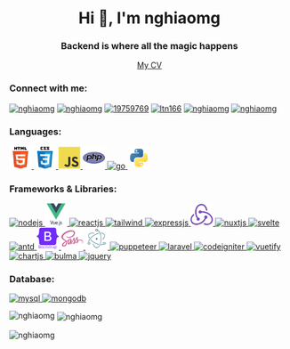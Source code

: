 <h1 align="center">Hi 👋, I'm nghiaomg</h1>
<h3 align="center">Backend is where all the magic happens</h3>
<p align="center">
  <a href="https://nghiaomg.vercel.app/" target="_blank">My CV</a>
</p>


<h3 align="left">Connect with me:</h3>
<p align="left">
<a href="https://codepen.io/nghiaomg" target="blank"><img align="center" src="https://raw.githubusercontent.com/rahuldkjain/github-profile-readme-generator/master/src/images/icons/Social/codepen.svg" alt="nghiaomg" height="30" width="40" /></a>
<a href="https://twitter.com/nghiaomg" target="blank"><img align="center" src="https://raw.githubusercontent.com/rahuldkjain/github-profile-readme-generator/master/src/images/icons/Social/twitter.svg" alt="nghiaomg" height="30" width="40" /></a>
<a href="https://stackoverflow.com/users/19759769" target="blank"><img align="center" src="https://raw.githubusercontent.com/rahuldkjain/github-profile-readme-generator/master/src/images/icons/Social/stack-overflow.svg" alt="19759769" height="30" width="40" /></a>
<a href="https://fb.com/ltn166" target="blank"><img align="center" src="https://raw.githubusercontent.com/rahuldkjain/github-profile-readme-generator/master/src/images/icons/Social/facebook.svg" alt="ltn166" height="30" width="40" /></a>
<a href="https://instagram.com/nghiaomg" target="blank"><img align="center" src="https://raw.githubusercontent.com/rahuldkjain/github-profile-readme-generator/master/src/images/icons/Social/instagram.svg" alt="nghiaomg" height="30" width="40" /></a>
<a href="https://www.youtube.com/c/nghiaomg" target="blank"><img align="center" src="https://raw.githubusercontent.com/rahuldkjain/github-profile-readme-generator/master/src/images/icons/Social/youtube.svg" alt="nghiaomg" height="30" width="40" /></a>
</p>

<h3 align="left">Languages:</h3>
<p align="left">
  <a href="https://www.w3.org/html/" target="_blank" rel="noreferrer"> 
    <img src="https://raw.githubusercontent.com/devicons/devicon/master/icons/html5/html5-original-wordmark.svg" alt="html5" width="40" height="40"/> 
  </a>
  <a href="https://www.w3schools.com/css/" target="_blank" rel="noreferrer"> 
    <img src="https://raw.githubusercontent.com/devicons/devicon/master/icons/css3/css3-original-wordmark.svg" alt="css3" width="40" height="40"/> 
  </a>
  <a href="https://developer.mozilla.org/en-US/docs/Web/JavaScript" target="_blank" rel="noreferrer"> 
    <img src="https://raw.githubusercontent.com/devicons/devicon/master/icons/javascript/javascript-original.svg" alt="javascript" width="40" height="40"/> 
  </a>
  <a href="https://www.php.net" target="_blank" rel="noreferrer"> 
    <img src="https://raw.githubusercontent.com/devicons/devicon/master/icons/php/php-original.svg" alt="php" width="40" height="40"/> 
  </a>
  <a href="https://go.dev/" target="_blank" rel="noreferrer"> 
    <img src="https://www.svgrepo.com/show/355038/golang.svg" alt="go" width="40" height="40"/> 
  </a>
  <a href="https://www.python.org/" target="_blank" rel="noreferrer"> 
  <img src="https://raw.githubusercontent.com/devicons/devicon/master/icons/python/python-original.svg" alt="python" width="40" height="40"/> 
</a>
</p>

<h3 align="left">Frameworks & Libraries:</h3>
<p align="left">
  <a href="https://nodejs.org/en" target="_blank" rel="noreferrer"> 
    <img src="https://www.svgrepo.com/show/303658/nodejs-1-logo.svg" alt="nodejs" width="40" height="40"/> 
  </a>
  <a href="https://vuejs.org/" target="_blank" rel="noreferrer"> 
    <img src="https://raw.githubusercontent.com/devicons/devicon/master/icons/vuejs/vuejs-original-wordmark.svg" alt="vuejs" width="40" height="40"/> 
  </a>
  <a href="https://react.dev/" target="_blank" rel="noreferrer"> 
    <img src="https://upload.wikimedia.org/wikipedia/commons/a/a7/React-icon.svg" alt="reactjs" width="40" height="40"/> 
  </a>
  <a href="https://tailwindcss.com/" target="_blank" rel="noreferrer"> 
    <img src="https://www.vectorlogo.zone/logos/tailwindcss/tailwindcss-icon.svg" alt="tailwind" width="40" height="40"/> 
  </a>
  <a href="https://expressjs.com" target="_blank" rel="noreferrer"> 
    <img src="https://www.svgrepo.com/show/353724/express.svg" alt="expressjs" width="40" height="40"/> 
  </a>
  <a href="https://redux.js.org" target="_blank" rel="noreferrer"> 
    <img src="https://raw.githubusercontent.com/devicons/devicon/master/icons/redux/redux-original.svg" alt="redux" width="40" height="40"/> 
  </a>
  <a href="https://nuxtjs.org/" target="_blank" rel="noreferrer"> 
    <img src="https://www.vectorlogo.zone/logos/nuxtjs/nuxtjs-icon.svg" alt="nuxtjs" width="40" height="40"/> 
  </a>
  <a href="https://svelte.dev/" target="_blank" rel="noreferrer"> 
    <img src="https://upload.wikimedia.org/wikipedia/commons/1/1b/Svelte_Logo.svg" alt="svelte" width="40" height="40"/> 
  </a>
  <a href="https://ant.design/" target="_blank" rel="noreferrer"> 
    <img src="https://gw.alipayobjects.com/zos/rmsportal/KDpgvguMpGfqaHPjicRK.svg" alt="antd" width="40" height="40"/> 
  </a>
  <a href="https://getbootstrap.com" target="_blank" rel="noreferrer"> 
    <img src="https://raw.githubusercontent.com/devicons/devicon/master/icons/bootstrap/bootstrap-plain-wordmark.svg" alt="bootstrap" width="40" height="40"/> 
  </a>
  <a href="https://sass-lang.com" target="_blank" rel="noreferrer"> 
    <img src="https://raw.githubusercontent.com/devicons/devicon/master/icons/sass/sass-original.svg" alt="sass" width="40" height="40"/> 
  </a>
  <a href="https://www.electronjs.org" target="_blank" rel="noreferrer"> 
    <img src="https://raw.githubusercontent.com/devicons/devicon/master/icons/electron/electron-original.svg" alt="electron" width="40" height="40"/> 
  </a>
  <a href="https://github.com/puppeteer/puppeteer" target="_blank" rel="noreferrer"> 
    <img src="https://www.vectorlogo.zone/logos/pptrdev/pptrdev-official.svg" alt="puppeteer" width="40" height="40"/> 
  </a>
  <a href="https://laravel.com/" target="_blank" rel="noreferrer"> 
    <img src="https://www.svgrepo.com/show/353985/laravel.svg" alt="laravel" width="40" height="40"/> 
  </a>
  <a href="https://codeigniter.com" target="_blank" rel="noreferrer"> 
    <img src="https://cdn.worldvectorlogo.com/logos/codeigniter.svg" alt="codeigniter" width="40" height="40"/> 
  </a>
  <a href="https://vuetifyjs.com/en/" target="_blank" rel="noreferrer"> 
    <img src="https://bestofjs.org/logos/vuetify.svg" alt="vuetify" width="40" height="40"/> 
  </a>
  <a href="https://www.chartjs.org" target="_blank" rel="noreferrer"> 
    <img src="https://www.chartjs.org/media/logo-title.svg" alt="chartjs" width="40" height="40"/> 
  </a>
  <a href="https://bulma.io/" target="_blank" rel="noreferrer"> 
    <img src="https://www.svgrepo.com/show/353527/bulma.svg" alt="bulma" width="40" height="40"/> 
  </a>
  <a href="https://jquery.com/" target="_blank" rel="noreferrer"> 
    <img src="https://www.svgrepo.com/show/452242/jquery.svg" alt="jquery" width="40" height="40"/> 
  </a>
</p>

<h3 align="left">Database:</h3>
<p align="left">
  <a href="https://www.mysql.com/" target="_blank" rel="noreferrer"> 
    <img src="https://www.svgrepo.com/show/303251/mysql-logo.svg" alt="mysql" width="40" height="40"/> 
  </a>
  <a href="https://www.mongodb.com/" target="_blank" rel="noreferrer"> 
    <img src="https://www.svgrepo.com/show/331488/mongodb.svg" alt="mongodb" width="40" height="40"/> 
  </a>
</p>


<p><img align="left" src="https://github-readme-stats.vercel.app/api/top-langs?username=nghiaomg&show_icons=true&locale=en&layout=compact" alt="nghiaomg" /></p>

<p>&nbsp;<img align="center" src="https://github-readme-stats.vercel.app/api?username=nghiaomg&show_icons=true&locale=en" alt="nghiaomg" /></p>

<p><img align="center" src="https://github-readme-streak-stats.herokuapp.com/?user=nghiaomg&" alt="nghiaomg" /></p>

